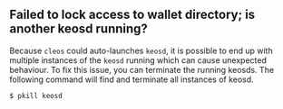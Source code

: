 ## Failed to lock access to wallet directory; is another keosd running?

Because `cleos` could auto-launches `keosd`, it is possible to end up with multiple instances of the `keosd` running which can cause unexpected behaviour. To fix this issue, you can terminate the running keosds. The following command will find and terminate all instances of keosd.

```
$ pkill keosd
```